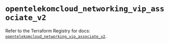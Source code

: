 # `opentelekomcloud_networking_vip_associate_v2`

Refer to the Terraform Registry for docs: [`opentelekomcloud_networking_vip_associate_v2`](https://registry.terraform.io/providers/opentelekomcloud/opentelekomcloud/1.36.49/docs/resources/networking_vip_associate_v2).
